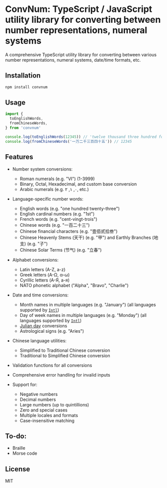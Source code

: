 # ConvNum: TypeScript / JavaScript utility library for converting between number representations, numeral systems

A comprehensive TypeScript utility library for converting between various number representations, numeral systems, date/time formats, etc.

## Installation

```bash
npm install convnum
```

## Usage

```typescript
import {
  toEnglishWords,
  fromChineseWords,
} from 'convnum'

console.log(toEnglishWords(12345)) // 'twelve thousand three hundred forty-five'
console.log(fromChineseWords('一万二千三百四十五')) // 12345
```

## Features

- Number system conversions:

  - Roman numerals (e.g. "VI") (1-3999)
  - Binary, Octal, Hexadecimal, and custom base conversion
  - Arabic numerals (e.g. ٠, ١, ٢, etc.)

- Language-specific number words:

  - English words (e.g. "one hundred twenty-three")
  - English cardinal numbers (e.g. "1st")
  - French words (e.g. "cent-vingt-trois")
  - Chinese words (e.g. "一百二十三")
  - Chinese financial characters (e.g. "壹佰贰拾叁")
  - Chinese Heavenly Stems (天干) (e.g. "甲") and Earthly Branches (地支) (e.g. "子")
  - Chinese Solar Terms (节气) (e.g. "立春")

- Alphabet conversions:

  - Latin letters (A-Z, a-z)
  - Greek letters (Α-Ω, α-ω)
  - Cyrillic letters (А-Я, а-я)
  - NATO phonetic alphabet ("Alpha", "Bravo", "Charlie")

- Date and time conversions:

  - Month names in multiple languages (e.g. "January") (all languages supported by [`Intl`](https://developer.mozilla.org/en-US/docs/Web/JavaScript/Reference/Global_Objects/Intl))
  - Day of week names in multiple languages (e.g. "Monday") (all languages supported by [`Intl`](https://developer.mozilla.org/en-US/docs/Web/JavaScript/Reference/Global_Objects/Intl))
  - [Julian day](https://en.wikipedia.org/wiki/Julian_day) conversions
  - Astrological signs (e.g. "Aries")

- Chinese language utilities:

  - Simplified to Traditional Chinese conversion
  - Traditional to Simplified Chinese conversion

- Validation functions for all conversions

- Comprehensive error handling for invalid inputs

- Support for:
  - Negative numbers
  - Decimal numbers
  - Large numbers (up to quintillions)
  - Zero and special cases
  - Multiple locales and formats
  - Case-insensitive matching

## To-do:

- Braille
- Morse code

## License

MIT
